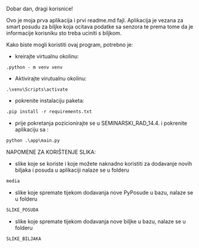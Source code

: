 Dobar dan, dragi korisnice!

Ovo je moja prva aplikacija i prvi readme.md fajl.
Aplikacija je vezana za smart posudu za biljke koja ocitava podatke sa senzora te prema tome da je informacije korisniku sto treba uciniti s biljkom. 

Kako biste mogli koristiti ovaj program,
potrebno je:

- kreirajte virtualnu okolinu:
```shell
.python - m venv venv
```

- Aktivirajte virutualnu okolinu:
```shell
.\venv\Scripts\activate
```
- pokrenite instalaciju paketa:
```python
.pip install -r requirements.txt
```

- prije pokretanja pozicionirajte se u SEMINARSKI_RAD_14.4. i pokrenite aplikaciju sa :
```python
python .\app\main.py
```

NAPOMENE ZA KORIŠTENJE SLIKA:

- slike koje se koriste i koje možete naknadno koristiti za dodavanje novih biljaka i posuda u aplikaciji nalaze se u folderu 
```python
media
```

- slike koje spremate tijekom dodavanja nove PyPosude u bazu, nalaze se u folderu 
```python
SLIKE_POSUDA
```

- slike koje spremate tijekom dodavanja nove biljke u bazu, nalaze se u folderu 
```python
SLIKE_BILJAKA
```



